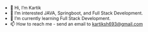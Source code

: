 - 👋 Hi, I’m Kartik
- 👀 I’m interested JAVA, Springboot, and Full Stack Development.
- 🌱 I’m currently learning Full Stack Development.
- 📫 How to reach me - send an email to kartiksh693@gmail.com
